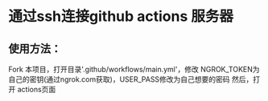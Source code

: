 # 通过ssh连接github actions 服务器

## 使用方法：
Fork 本项目，打开目录'.github/workflows/main.yml'，修改 NGROK_TOKEN为自己的密钥(通过ngrok.com获取)，USER_PASS修改为自己想要的密码
然后，打开 actions页面
